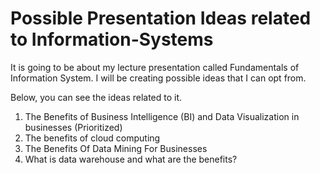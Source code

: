 # Possible Presentation Ideas related to Information-Systems
It is going to be about my lecture presentation called Fundamentals of Information System. I will be creating possible ideas that I can opt from.

Below, you can see the ideas related to it.

<ol type='1'>
  <li> The Benefits of Business Intelligence (BI) and Data Visualization in businesses (Prioritized)   </li>  
  <li> The benefits of cloud computing   </li>  
  <li> The Benefits Of Data Mining For Businesses  </li>
  <li>What is data warehouse and what are the benefits? </li>
</ol>
